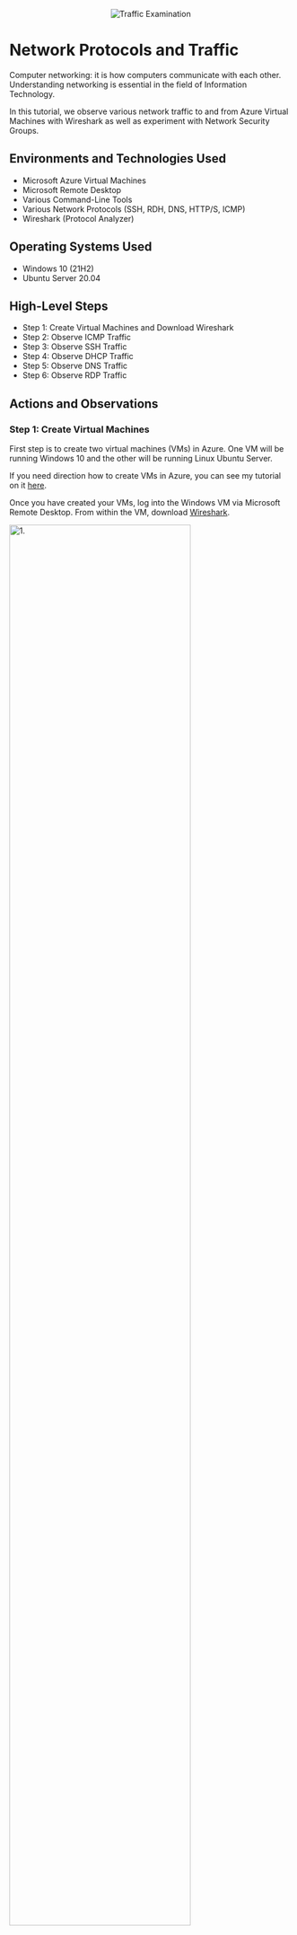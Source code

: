 <p align="center">
<img src="https://i.imgur.com/Ua7udoS.png" alt="Traffic Examination"/>
</p>

<h1>Network Protocols and Traffic</h1>

Computer networking: it is how computers communicate with each other. Understanding networking is essential in the field of Information Technology. 

<p></p>

In this tutorial, we observe various network traffic to and from Azure Virtual Machines with Wireshark as well as experiment with Network Security Groups.

<p></p>

<h2>Environments and Technologies Used</h2>

- Microsoft Azure Virtual Machines
- Microsoft Remote Desktop
- Various Command-Line Tools
- Various Network Protocols (SSH, RDH, DNS, HTTP/S, ICMP)
- Wireshark (Protocol Analyzer)

<h2>Operating Systems Used </h2>

- Windows 10 (21H2)
- Ubuntu Server 20.04

<h2>High-Level Steps</h2>

- Step 1: Create Virtual Machines and Download Wireshark
- Step 2: Observe ICMP Traffic
- Step 3: Observe SSH Traffic
- Step 4: Observe DHCP Traffic
- Step 5: Observe DNS Traffic
- Step 6: Observe RDP Traffic

<h2>Actions and Observations</h2>

<h3>Step 1: Create Virtual Machines</h3>

First step is to create two virtual machines (VMs) in Azure. One VM will be running Windows 10 and the other will be running Linux Ubuntu Server. 

<p></p>

If you need direction how to create VMs in Azure, you can see my tutorial on it [here](https://github.com/klcarpio/Create-an-Azure-Account-and-Deploy-a-Virtual-Machine).

<p></p>

Once you have created your VMs, log into the Windows VM via Microsoft Remote Desktop. From within the VM, download [Wireshark](https://www.wireshark.org/download.html).

<p>
<img src="https://i.imgur.com/RNIQfXU.png" height="80%" width="80%" alt="1."/>
</p>

<p>
<img src="https://i.imgur.com/rs7U7jF.jpg" height="80%" width="80%" alt="2."/>
</p>

<p>
<img src="https://i.imgur.com/8yQQZhk.png" height="80%" width="80%" alt="3."/>
</p>

<h3>Step 2: Observe ICMP Traffic</h3>
Next, we'll begin to use Wireshark. Wireshark is a network protocol analyzer and you can use it to observe the capturing of packets from a network connection. Before starting, grab the private Internet Protocol (IP) address of the Linux VM first.

<p>
<img src="https://i.imgur.com/3pIAgHZ.png" height="80%" width="80%" alt="4."/>
</p>

Internet Control Message Proctol or ICMP is a network protocol that determines if there is communication issues. It is primarily used to report errors. 

<p></p>

Next, open up Wireshark and Windows Powershell. In Wireshark, type in "icmp" in the green bar. In Powershell ping the Linux VM's private IP address (10.0.0.5 in my example). Then ping a public website (Google). Observe the network traffic in both Wireshark and Powershell. Then setup a perpetual ping using "ping -t" + Linux VM's private IP in Powershell. 

<p>
<img src="https://i.imgur.com/kMrYzBv.png" height="80%" width="80%" alt="5."/>
</p>

<p>
<img src="https://i.imgur.com/TCqeO8Y.png" height="80%" width="80%" alt="6."/>
</p>

<p>
<img src="https://i.imgur.com/8Xf0HsI.png" height="80%" width="80%" alt="7."/>
</p>

Next, we'll observe what happens when we block the ICMP traffic. Go back to the Linux VM's Azure Portal, then click on Networking. From Networking, click "Add inbound port rule" -> check ICMP -> check Deny, then click "Add". 

<p></p>
This area of Azure is known as Network Security Groups (NSGs). It is basically a firewall in Azure as you can set security rules for your resources. 

<p>
<img src="https://i.imgur.com/e6iXBCO.png" height="80%" width="80%" alt="8."/>
</p>

<p>
<img src="https://i.imgur.com/PrGxlov.png" height="80%" width="80%" alt="9."/>
</p>

<p>
<img src="https://i.imgur.com/bwpeK06.png" height="80%" width="80%" alt="10."/>
</p>

<p>
<img src="https://i.imgur.com/OauiJnP.png" height="80%" width="80%" alt="11."/>
</p>

Once this is done, go back into the Windows VM and observe the changes in Wireshark and Powershell. Since ICMP traffic is being denied, the requests to are timing out and are showing no response.

<p>
<img src="https://i.imgur.com/67vfgoD.png" height="80%" width="80%" alt="12."/>
</p>

Next, we'll go back to the Azure Portal and set allow ICMP traffic again. You can either delete the rule or set it to allow. Observe the changes in Wireshark and Powershell again. To stop the perpetual ping, just press "Control" + "C". 

<p>
<img src="https://i.imgur.com/rGYfCyI.png" height="80%" width="80%" alt="13."/>
</p>

<p>
<img src="https://i.imgur.com/DumDUJd.png" height="80%" width="80%" alt="14."/>
</p>

<h3>Step 3: Observe SSH Traffic</h3>
Next, we'll observe SSH traffic. Secure Shell Protocol or SSH is a network protocol which allows a secure connection to another machines Command Line Interface (CLI). 

<p> </p>
Filter ssh traffic in Wireshark. Then type "ssh" + the Linux VM's private IP address. Powershell will prompt you to login, so use the Linux VM's login credentials. Once you are logged in via SSH, you can begin to play around with it by using Linux commands such as "cd", "pwd", etc. To exit SSH just type "exit". 

<p>
<img src="https://i.imgur.com/2hRFoSS.png" height="80%" width="80%" alt="15."/>
</p>

<p>
<img src="https://i.imgur.com/sa57YlF.png" height="80%" width="80%" alt="16."/>
</p>

<h3>Step 4: Observe DHCP Traffic</h3>
Next, we'll observe DHCP traffic. Dynamic Host Configuration Protocol or DHCP is the network protocol responsible for automatically assigning IP addresses.

<p></p>
Filter DHCP traffic in Wireshark. In Powershell, type the command "ipconfig /renew" and observe the changes. 

<p>
<img src="https://i.imgur.com/DI56TjI.png" height="80%" width="80%" alt="17."/>
</p>

<h3>Step 5: Observe DNS Traffic</h3>
Next, we'll observe DNS traffic. Domain Name System or DNS is the network protocol that transforms Fully Qualified Domain Names (FQDNs) into their assigned IP addresses. Type DNS in Wireshark and the command nslookup. I used Google and Disney in this example. 

<p></p>

If you want to learn about DNS, please see my lab on it [here](https://github.com/klcarpio/Understanding-DNS).

<p>
<img src="https://i.imgur.com/vnVMyIj.png" height="80%" width="80%" alt="18."/>
</p>

<h3>Step 6: Observe RDP Traffic</h3>
Finally, we'll observe RDP traffic. Remote Desktop Protoctol or RDP is the protocol that allows the remote connection to another computer and complete control of the Graphical User Interface (GUI). Type RDP in Wireshark and observe the traffic. Since it is a VM, you can see there is a lot of RDP traffic. 

<p>
<img src="https://i.imgur.com/7IuT1yZ.png" height="80%" width="80%" alt="19."/>
</p>

Thank you for checking out this tutorial. It should have helped you gain a better understanding of network protocols and how network traffic works. 


**REMEMBER TO DELETE YOUR RESOURCES ONCE YOU ARE DONE WITH THE LAB!**
